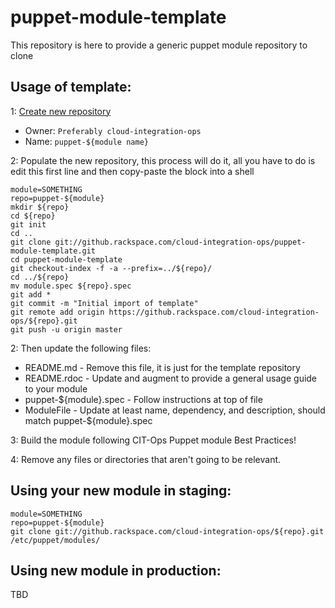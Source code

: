 puppet-module-template
====================
This repository is here to provide a generic puppet module repository to clone

Usage of template: 
-------

1: [Create new repository](https://github.rackspace.com/new)
* Owner: `Preferably cloud-integration-ops`
* Name: `puppet-${module name}`

2: Populate the new repository, this process will do it, all you have to do is
   edit this first line and then copy-paste the block into a shell

    module=SOMETHING
    repo=puppet-${module}
    mkdir ${repo}
    cd ${repo}
    git init
    cd ..
    git clone git://github.rackspace.com/cloud-integration-ops/puppet-module-template.git
    cd puppet-module-template
    git checkout-index -f -a --prefix=../${repo}/
    cd ../${repo}
    mv module.spec ${repo}.spec
    git add *
    git commit -m "Initial import of template"
    git remote add origin https://github.rackspace.com/cloud-integration-ops/${repo}.git
    git push -u origin master

2: Then update the following files:

* README.md - Remove this file, it is just for the template repository
* README.rdoc - Update and augment to provide a general usage guide to your module
* puppet-${module}.spec - Follow instructions at top of file
* ModuleFile - Update at least name, dependency, and description, should match puppet-${module}.spec

3: Build the module following CIT-Ops Puppet module Best Practices!

4: Remove any files or directories that aren't going to be relevant.

Using your new module in staging:
-------

    module=SOMETHING
    repo=puppet-${module}
    git clone git://github.rackspace.com/cloud-integration-ops/${repo}.git /etc/puppet/modules/

Using new module in production:
-------

TBD
